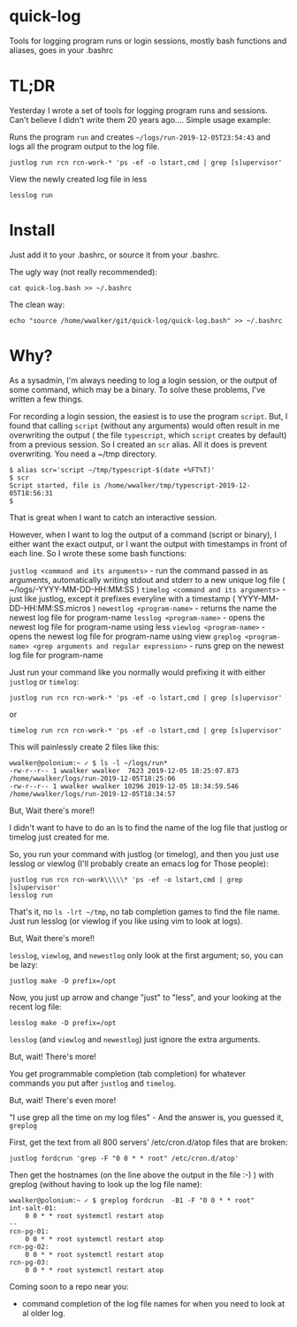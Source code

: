 # quick-log

Tools for logging program runs or login sessions, mostly bash functions and aliases, goes in your .bashrc

# TL;DR
Yesterday I wrote a set of tools for logging program runs and sessions.  Can't believe I didn't write them 20 years ago....
Simple usage example:

Runs the program `run` and creates `~/logs/run-2019-12-05T23:54:43` and logs all the program output to the log file.
```
justlog run rcn rcn-work-* 'ps -ef -o lstart,cmd | grep [s]upervisor'
```

View the newly created log file in less
```
lesslog run
```

# Install

Just add it to your .bashrc, or source it from your .bashrc.

The ugly way (not really recommended):

```
cat quick-log.bash >> ~/.bashrc
```

The clean way:

```
echo "source /home/wwalker/git/quick-log/quick-log.bash" >> ~/.bashrc
```

# Why?

As a sysadmin, I'm always needing to log a login session, or the output of some command, which may be a binary.  To solve these problems, I've written a few things.

For recording a login session, the easiest is to use the program `script`.  But, I found that calling `script` (without any arguments) would often result in me overwriting the output ( the file `typescript`, which `script` creates by default) from a previous session.  So I created an `scr` alias.  All it does is prevent overwriting.  You need a ~/tmp directory.

```
$ alias scr='script ~/tmp/typescript-$(date +%FT%T)'
$ scr
Script started, file is /home/wwalker/tmp/typescript-2019-12-05T18:56:31
$
```

That is great when I want to catch an interactive session.

However, when I want to log the output of a command (script or binary), I either want the exact output, or I want the output with timestamps in front of each line.  So I wrote these some bash functions:

`justlog <command and its arguments>` - run the command passed in as arguments, automatically writing stdout and stderr to a new unique log file ( ~/logs/<program-name>-YYYY-MM-DD-HH:MM:SS )
`timelog <command and its arguments>` - just like justlog, except it prefixes everyline with a timestamp ( YYYY-MM-DD-HH:MM:SS.micros )
`newestlog <program-name>` - returns the name the newest log file for program-name
`lesslog <program-name>` - opens the newest log file for program-name using less
`viewlog <program-name>` - opens the newest log file for program-name using view
`greplog <program-name> <grep arguments and regular expression>` - runs grep on the newest log file for program-name

Just run your command like you normally would prefixing it with either `justlog` or `timelog`:

```
justlog run rcn rcn-work-* 'ps -ef -o lstart,cmd | grep [s]upervisor'
```
or
```
timelog run rcn rcn-work-* 'ps -ef -o lstart,cmd | grep [s]upervisor'
```

This will painlessly create 2 files like this:

```
wwalker@polonium:~ ✓ $ ls -l ~/logs/run*
-rw-r--r-- 1 wwalker wwalker  7623 2019-12-05 18:25:07.873 /home/wwalker/logs/run-2019-12-05T18:25:06
-rw-r--r-- 1 wwalker wwalker 10296 2019-12-05 18:34:59.546 /home/wwalker/logs/run-2019-12-05T18:34:57
```

But, Wait there's more!!

I didn't want to have to do an ls to find the name of the log file that justlog or timelog just created for me.

So, you run your command with justlog (or timelog), and then you just use lesslog or viewlog (I'll probably create an emacs log for Those people):

```
justlog run rcn rcn-work\\\\\* 'ps -ef -o lstart,cmd | grep [s]upervisor'
lesslog run
```

That's it, no `ls -lrt ~/tmp`, no tab completion games to find the file name. Just run lesslog (or viewlog if you like using vim to look at logs).

But, Wait there's more!!

`lesslog`, `viewlog`, and `newestlog` only look at the first argument; so, you can be lazy:

```
justlog make -D prefix=/opt
```

Now, you just up arrow and change "just" to "less", and your looking at the recent log file:

```
lesslog make -D prefix=/opt
```

`lesslog` (and `viewlog` and `newestlog`) just ignore the extra arguments.

But, wait! There's more!

You get programmable completion (tab completion) for whatever commands you put after `justlog` and `timelog`.

But, wait! There's even more!

"I use grep all the time on my log files" - And the answer is, you guessed it, `greplog`

First, get the text from all 800 servers' /etc/cron.d/atop files that are broken:

```
justlog fordcrun 'grep -F "0 0 * * root" /etc/cron.d/atop'
```

Then get the hostnames (on the line above the output in the file :-) ) with greplog (without having to look up the log file name):

```
wwalker@polonium:~ ✓ $ greplog fordcrun  -B1 -F "0 0 * * root"
int-salt-01:
    0 0 * * root systemctl restart atop
--
rcn-pg-01:
    0 0 * * root systemctl restart atop
rcn-pg-02:
    0 0 * * root systemctl restart atop
rcn-pg-03:
    0 0 * * root systemctl restart atop
```

Coming soon to a repo near you:

* command completion of the log file names for when you need to look at al older log.

